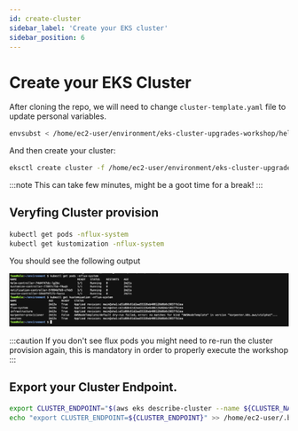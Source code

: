 ```yaml
---
id: create-cluster
sidebar_label: 'Create your EKS cluster'
sidebar_position: 6
---
```


# Create your EKS Cluster

After cloning the repo, we will need to change `cluster-template.yaml` file to update personal variables.

```bash
envsubst < /home/ec2-user/environment/eks-cluster-upgrades-workshop/helpers/cluster-template.yaml > /home/ec2-user/environment/eks-cluster-upgrades-workshop/helpers/cluster.yaml
```

And then create your cluster:

```bash
eksctl create cluster -f /home/ec2-user/environment/eks-cluster-upgrades-workshop/helpers/cluster.yaml
```

:::note
This can take few minutes, might be a goot time for a break!
:::

## Veryfing Cluster provision

```bash
kubectl get pods -nflux-system
kubectl get kustomization -nflux-system
```

You should see the following output

![Open the Cloud9 IDE](./assets/cluster_validation.png)

:::caution
If you don't see flux pods you might need to re-run the cluster provision again, this is mandatory in order to properly execute the workshop
:::

## Export your Cluster Endpoint.

```bash
export CLUSTER_ENDPOINT="$(aws eks describe-cluster --name ${CLUSTER_NAME} --query "cluster.endpoint" --output text)"
echo "export CLUSTER_ENDPOINT=${CLUSTER_ENDPOINT}" >> /home/ec2-user/.bashrc
```
